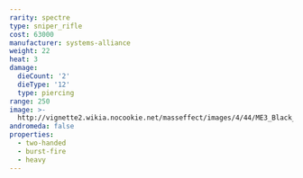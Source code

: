 ```yaml
---
rarity: spectre
type: sniper_rifle
cost: 63000
manufacturer: systems-alliance
weight: 22
heat: 3
damage:
  dieCount: '2'
  dieType: '12'
  type: piercing
range: 250
image: >-
  http://vignette2.wikia.nocookie.net/masseffect/images/4/44/ME3_Black_Widow_Sniper_Rifle.png/revision/latest?cb=20120317191926
andromeda: false
properties:
  - two-handed
  - burst-fire
  - heavy
---
```

